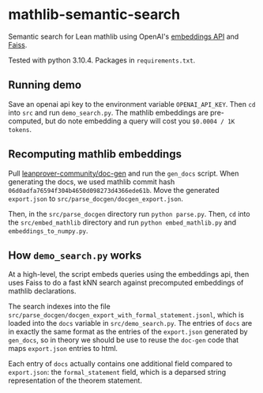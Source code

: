 # mathlib-semantic-search
Semantic search for Lean mathlib using OpenAI's [embeddings API](https://openai.com/blog/new-and-improved-embedding-model/) and [Faiss](https://github.com/facebookresearch/faiss). 

Tested with python 3.10.4. Packages in `requirements.txt`. 

## Running demo
Save an openai api key to the environment variable `OPENAI_API_KEY`. Then `cd` into `src` and run `demo_search.py`. The mathlib embeddings are pre-computed, but do note embedding a query will cost you `$0.0004 / 1K tokens`. 

## Recomputing mathlib embeddings
Pull [leanprover-community/doc-gen](https://github.com/leanprover-community/doc-gen) and run the `gen_docs` script. When generating the docs, we used mathlib commit hash `06d0adfa76594f304b4650d098273d4366ede61b`. Move the generated `export.json` to `src/parse_docgen/docgen_export.json`. 

Then, in the `src/parse_docgen` directory run `python parse.py`. Then, `cd` into the `src/embed_mathlib` directory and run `python embed_mathlib.py` and `embeddings_to_numpy.py`. 

## How `demo_search.py` works

At a high-level, the script embeds queries using the embeddings api, then uses Faiss to do a fast kNN search against precomputed embeddings of mathlib declarations. 

The search indexes into the file `src/parse_docgen/docgen_export_with_formal_statement.jsonl`, which is loaded into the `docs` variable in `src/demo_search.py`. The entries of `docs` are in exactly the same format as the entries of the `export.json` generated by `gen_docs`, so in theory we should be use to reuse the `doc-gen` code that maps `export.json` entries to html. 

Each entry of `docs` actually contains one additional field compared to `export.json`: the `formal_statement` field, which is a deparsed string representation of the theorem statement. 
